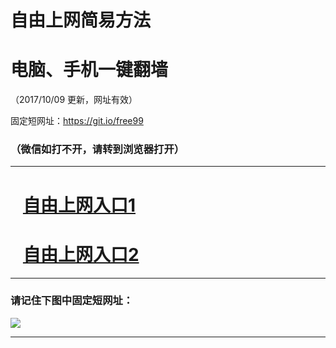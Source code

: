 ﻿# 自由上网简易方法

# 电脑、手机一键翻墙

（2017/10/09 更新，网址有效）

固定短网址：https://git.io/free99

### （微信如打不开，请转到浏览器打开）


***





# &nbsp;&nbsp; <a href="http://ft1157023773.fwq-tz-1001.info/fwqtz01.html?t=100900116832 " target="_blank">自由上网入口1</a>
# &nbsp;&nbsp; <a href="http://ft2255332614.fwq-tz-1002.info/fwqtz02.html?t=100900115571 " target="_blank">自由上网入口2</a>
***

### 请记住下图中固定短网址：

<img src="https://s3-us-west-2.amazonaws.com/fwq-1001/yjfq-20170905okok.png" /> 


***

